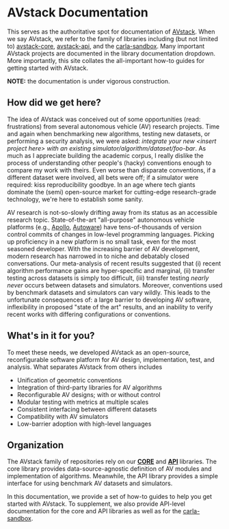 # AVstack Documentation

This serves as the authoritative spot for documentation of [AVstack][avstack-lab]. When we say AVstack, we refer to the family of libraries including (but not limited to) [avstack-core][avstack-core], [avstack-api][avstack-api], and the [carla-sandbox][carla-sandbox].  Many important AVstack projects are documented in the library documentation dropdown. More importantly, this site collates the all-important how-to guides for getting started with AVstack.

**NOTE:** the documentation is under vigorous construction.

## How did we get here?

The idea of AVstack was conceived out of some opportunities (read: frustrations) from several autonomous vehicle (AV) research projects. Time and again when benchmarking new algorithms, testing new datasets, or performing a security analysis, we were asked: *integrate your new &lt;insert project here&gt; with an existing simulator/algorithm/dataset/foo-bar*. As much as I appreciate building the academic corpus, I really dislike the process of understanding other people's (hacky) conventions enough to compare my work with theirs. Even worse than disparate conventions, if a different dataset were involved, all bets were off; if a simulator were required: kiss reproducibility goodbye. In an age where tech giants dominate the (semi) open-source market for cutting-edge research-grade technology, we're here to establish some sanity. 

AV research is not-so-slowly drifting away from its status as an accessible research topic. State-of-the-art "all-purpose" autonomous vehicle platforms (e.g., [Apollo][apollo], [Autoware][autoware]) have tens-of-thousands of version control commits of changes in low-level programming languages. Picking up proficiency in a new platform is no small task, even for the most seasoned developer. With the increasing barrier of AV development, modern research has narrowed in to niche and debatably closed conversations. Our meta-analysis of recent results suggested that (i) recent algorithm performance gains are hyper-specific and marginal, (ii) transfer testing across datasets is simply too difficult, (iii) transfer testing *nearly never* occurs between datasets and simulators. Moreover, conventions used by benchmark datasets and simulators can vary wildly. This leads to the unfortunate consequences of: a large barrier to developing AV software, inflexibility in proposed "state of the art" results, and an inability to verify recent works with differing configurations or conventions.  

## What's in it for you?

To meet these needs, we developed AVstack as an open-source, reconfigurable software platform for AV design, implementation, test, and analysis. What separates AVstack from others includes

- Unification of geometric conventions
- Integration of third-party libraries for AV algorithms
- Reconfigurable AV designs; with or without control
- Modular testing with metrics at multiple scales
- Consistent interfacing between different datasets
- Compatibility with AV simulators
- Low-barrier adoption with high-level languages

## Organization

The AVstack family of repositories rely on our [**CORE**][avstack-core] and [**API**][avstack-api] libraries. The core library provides data-source-agnostic definition of AV modules and implementation of algorithms. Meanwhile, the API library provides a simple interface for using benchmark AV datasets and simulators.

In this documentation, we provide a set of how-to guides to help you get started with AVstack. To supplement, we also provide API-level documentation for the core and API libraries as well as for the [carla-sandbox][carla-sandbox]. 

<br/><br/>

[apollo]: https://github.com/ApolloAuto/apollo
[autoware]: https://gitlab.com/autowarefoundation/autoware.auto
[avstack-lab]: https://github.com/avstack-lab
[avstack-core]: https://github.com/avstack-lab/lib-avstack-core
[avstack-api]: https://github.com/avstack-lab/lib-avstack-api
[carla-sandbox]: https://github.com/avstack-lab/carla-sandbox